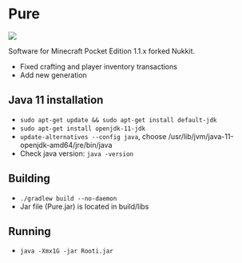 # Pure

[![](https://jitpack.io/v/olovink/Pure.svg)](https://jitpack.io/#olovink/Pure)

Software for Minecraft Pocket Edition 1.1.x forked Nukkit.

- Fixed crafting and player inventory transactions
- Add new generation

Java 11 installation
-------------
- `sudo apt-get update && sudo apt-get install default-jdk`
- `sudo apt-get install openjdk-11-jdk`
- `update-alternatives --config java`, choose /usr/lib/jvm/java-11-openjdk-amd64/jre/bin/java
- Check java version: `java -version`

Building
-------------
- `./gradlew build --no-daemon`
- Jar file (Pure.jar) is located in build/libs

Running
-------------
- `java -Xmx1G -jar Rooti.jar`
